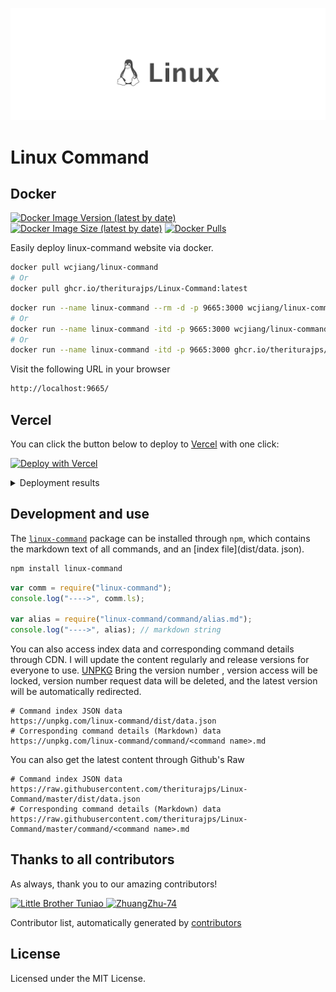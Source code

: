 <p align="center">
  <a href="https://jaywcjlove.github.io/linux-command">
    <img src="./template/img/banner.svg?sanitize=true">
  </a>
  <h1>Linux Command</h1>
</p>



## Docker

[![Docker Image Version (latest by date)](https://img.shields.io/docker/v/wcjiang/linux-command?logo=docker)](https://hub.docker.com/r/wcjiang/linux-command) [![Docker Image Size (latest by date)](https://img.shields.io/docker/image-size/wcjiang/linux-command?logo=docker)](https://hub.docker.com/r/wcjiang/linux-command) [![Docker Pulls](https://img.shields.io/docker/pulls/wcjiang/linux-command?logo=docker)](https://hub.docker.com/r/wcjiang/linux-command)

Easily deploy linux-command website via docker.

```bash
docker pull wcjiang/linux-command
# Or
docker pull ghcr.io/theriturajps/Linux-Command:latest
```

```bash
docker run --name linux-command --rm -d -p 9665:3000 wcjiang/linux-command:latest
# Or
docker run --name linux-command -itd -p 9665:3000 wcjiang/linux-command:latest
# Or
docker run --name linux-command -itd -p 9665:3000 ghcr.io/theriturajps/Linux-Command:latest
```

Visit the following URL in your browser

```bash
http://localhost:9665/
```

## Vercel

You can click the button below to deploy to [Vercel](https://vercel.com) with one click:

[![Deploy with Vercel](https://vercel.com/button)](https://vercel.com/new/clone?repository-url=https://github.com/theriturajps/Linux-Command)

<details>
<summary>Deployment results</summary>

![](./assets/vercel.png)

</details>

## Development and use

The [`linux-command`](https://www.npmjs.com/package/linux-command) package can be installed through `npm`, which contains the markdown text of all commands, and an [index file](dist/data. json).

```bash
npm install linux-command
```

```js
var comm = require("linux-command");
console.log("---->", comm.ls);

var alias = require("linux-command/command/alias.md");
console.log("---->", alias); // markdown string
```

You can also access index data and corresponding command details through CDN. I will update the content regularly and release versions for everyone to use. [UNPKG](https://unpkg.com/linux-command/) Bring the version number , version access will be locked, version number request data will be deleted, and the latest version will be automatically redirected.

```shell
# Command index JSON data
https://unpkg.com/linux-command/dist/data.json
# Corresponding command details (Markdown) data
https://unpkg.com/linux-command/command/<command name>.md
```

You can also get the latest content through Github's Raw

```shell
# Command index JSON data
https://raw.githubusercontent.com/theriturajps/Linux-Command/master/dist/data.json
# Corresponding command details (Markdown) data
https://raw.githubusercontent.com/theriturajps/Linux-Command/master/command/<command name>.md
```

## Thanks to all contributors

As always, thank you to our amazing contributors!

<!--AUTO_GENERATED_PLEASE_DONT_DELETE_IT--><a href="https://github.com/jaywcjlove" title="Little Brother Diaotiao">
   <img src="https://avatars.githubusercontent.com/u/1680273?v=4" width="42;" alt="Little Brother Tuniao"/>
</a>
<a href="https://github.com/ZhuangZhu-74" title="ZhuangZhu-74">
   <img src="https://avatars.githubusercontent.com/u/49544524?v=4" width="42;" alt="ZhuangZhu-74"/>
</a><!--AUTO_GENERATED_PLEASE_DONT_DELETE_IT-END-->

Contributor list, automatically generated by [contributors](https://github.com/jaywcjlove/github-action-contributors)

## License

Licensed under the MIT License.
